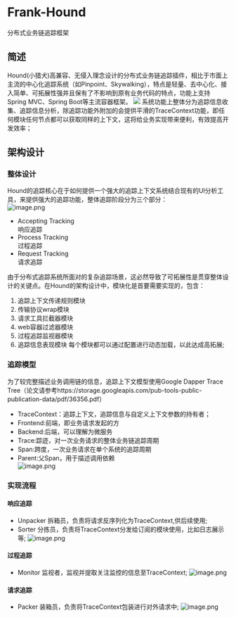 # Frank-Hound
分布式业务链追踪框架
## 简述
Hound(小猎犬)高兼容、无侵入理念设计的分布式业务链追踪插件，相比于市面上主流的中心化追踪系统（如Pinpoint、Skywalking），特点是轻量、去中心化、接入简单、可拓展性强并且保有了不影响到原有业务代码的特点，功能上支持Spring MVC、Spring Boot等主流容器框架。
![](https://i.loli.net/2020/03/07/G7b6ukZBptXosnP.png)
系统功能上整体分为追踪信息收集、追踪信息分析，除追踪功能外附加的会提供平滑的TraceContext功能，即任何模块任何节点都可以获取同样的上下文，这将给业务实现带来便利，有效提高开发效率；
## 架构设计
### 整体设计
Hound的追踪核心在于如何提供一个强大的追踪上下文系统结合现有的UI分析工具，来提供强大的追踪功能，整体追踪阶段分为三个部分：  
![image.png](https://i.loli.net/2020/03/07/mNDGs9RW2oU4YSf.png)
- Accepting Tracking  
响应追踪
- Process Tracking  
过程追踪
- Request Tracking  
请求追踪
 
由于分布式追踪系统所面对的复杂追踪场景，这必然导致了可拓展性是贯穿整体设计的关键点。在Hound的架构设计中，模块化是首要需要实现的，包含：
  1. 追踪上下文传递规则模块
  2. 传输协议wrap模块
  3. 请求工具拦截器模块
  4. web容器过滤器模块
  5. 过程追踪监视器模块
  6. 追踪信息表现模块
每个模块都可以通过配置进行动态加载，以此达成高拓展;
### 追踪模型
  为了较完整描述业务调用链的信息，追踪上下文模型使用Google Dapper Trace Tree（论文请参考https://storage.googleapis.com/pub-tools-public-publication-data/pdf/36356.pdf）
- TraceContext：追踪上下文，追踪信息与自定义上下文参数的持有者；
- Frontend:前端，即业务请求发起的方
- Backend:后端，可以理解为微服务
- Trace:踪迹，对一次业务请求的整体业务链追踪周期
- Span:跨度，一次业务请求在单个系统的追踪周期
- Parent:父Span，用于描述调用依赖  
![image.png](https://i.loli.net/2020/03/08/sFc37pOjkAfqZ5D.png)
### 实现流程
#### 响应追踪
- Unpacker 拆箱员，负责将请求反序列化为TraceContext,供后续使用;
- Sorter 分拣员，负责将TraceContext分发给订阅的模块使用，比如日志展示等;
![image.png](https://i.loli.net/2020/03/07/HhyUcM4RNv6ouSF.png)
#### 过程追踪
- Monitor 监视者，监视并提取关注监控的信息至TraceContext;
![image.png](https://i.loli.net/2020/03/07/6edZYOcB5xK4V3y.png)
#### 请求追踪
- Packer 装箱员，负责将TraceContext包装进行对外请求中;
![image.png](https://i.loli.net/2020/03/07/dAO9fYuFT4UERBy.png)
